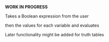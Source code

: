 **WORK IN PROGRESS**

Takes a Boolean expression from the user

then the values for each variable and evaluates


Later functionality might be added for truth tables
